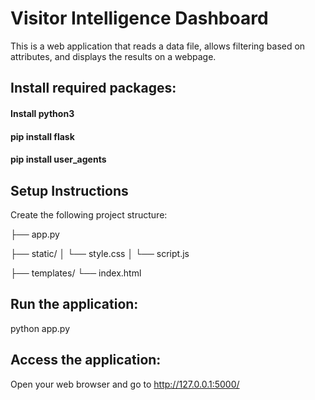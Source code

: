 # Visitor Intelligence Dashboard

This is a web application that reads a data file, allows filtering based on attributes, and displays the results on a webpage.

## Install required packages:
#### Install python3
#### pip install flask
#### pip install user_agents


## Setup Instructions
Create the following project structure:

├── app.py

├── static/
│   └── style.css
│   └── script.js


├── templates/
    └── index.html


## Run the application:
python app.py

## Access the application:
Open your web browser and go to http://127.0.0.1:5000/
